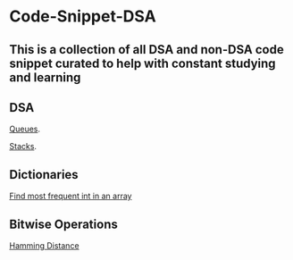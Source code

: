 # Code-Snippet-DSA

## This is a collection of all DSA and non-DSA code snippet curated to help with constant studying and learning

## DSA
[Queues](https://github.com/aabudu16/Code-Snippet-DSA/blob/master/DSA/Queue.swift).

[Stacks](https://github.com/aabudu16/Code-Snippet-DSA/blob/master/DSA/Stacks.swift).

## Dictionaries
[Find most frequent int in an array](https://github.com/aabudu16/Code-Snippet-DSA/blob/master/Dictionaries/findTheMostFrequentInt.swift)

## Bitwise Operations
[Hamming Distance](https://github.com/aabudu16/Code-Snippet-DSA/blob/master/Bitwise%20Operations/HammingDistance.swift)
